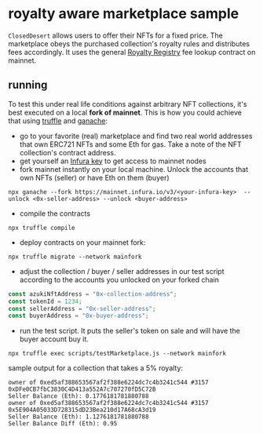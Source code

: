 # royalty aware marketplace sample

`ClosedDesert` allows users to offer their NFTs for a fixed price. 
The marketplace obeys the purchased collection's royalty rules
and distributes fees accordingly. It uses the general [Royalty Registry](https://royaltyregistry.xyz/)
fee lookup contract on mainnet.

## running

To test this under real life conditions against arbitrary NFT collections, it's best executed on a local **fork of mainnet**. This is how you could achieve that using [truffle](https://trufflesuite.com/) and [ganache](https://github.com/trufflesuite/ganache):

- go to your favorite (real) marketplace and find two real world addresses that own ERC721 NFTs and some Eth for gas. Take a note of the NFT collection's contract address.
- get yourself an [Infura key](https://infura.io) to get access to mainnet nodes
- fork mainnet instantly on your local machine. Unlock the accounts that own NFTs (seller) or have Eth on them (buyer)

```
npx ganache --fork https://mainnet.infura.io/v3/<your-infura-key>  --unlock <0x-seller-address> --unlock <buyer-address>
```

- compile the contracts 
```
npx truffle compile
```

- deploy contracts on your mainnet fork:
```
npx truffle migrate --network mainfork
```

- adjust the collection / buyer / seller addresses in our test script according to the accounts you unlocked on your forked chain

```testMarketPlace.js
const azukiNftAddress = "0x-collection-address";
const tokenId = 1234;
const sellerAddress = "0x-seller-address";
const buyerAddress = "0x-buyer-address";
```

- run the test script. It puts the seller's token on sale and will have the buyer account buy it.
```
npx truffle exec scripts/testMarketplace.js --network mainfork
```

sample output for a collection that takes a 5% royalty:

```
owner of 0xed5af388653567af2f388e6224dc7c4b3241c544 #3157 0xDFe0CB7fbC3830C4D413a552A7c707270fD5C72B
Seller Balance (Eth): 0.1776181781880788
owner of 0xed5af388653567af2f388e6224dc7c4b3241c544 #3157 0x5E904A05033D728315dD23Bea210d17A68cA3d19
Seller Balance (Eth): 1.1276181781880788
Seller Balance Diff (Eth): 0.95
```